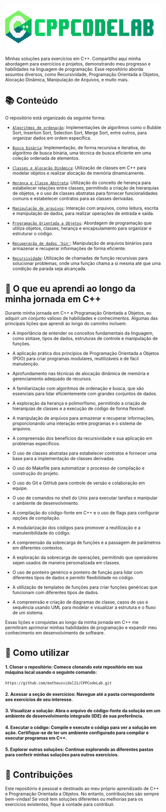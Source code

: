 <img src="Recursividade/docs/cppcodelab.png" alt="Logo C++" height="150" width="600">

Minhas soluções para exercícios em C++. Compartilho aqui minha abordagem para exercícios e projetos, demonstrando meu progresso e habilidades na linguagem de programação. Esse repositório aborda assuntos diversos, como Recursividade, Programação Orientada a Objetos, Alocação Dinâmica, Manipulação de Arquivos, e muito mais.

# 📚 Conteúdo
O repositório está organizado da seguinte forma:

- [`Algoritmos de ordenação`](Algoritmos%20de%20ordenação): Implementações de algoritmos como o Bubble Sort, Insertion Sort, Selection Sort, Merge Sort, entre outros, para organizar dados em ordem específica.

- [`Busca binária`](Busca%20binária): Implementação, de forma recursiva e iterativa, do algoritmo de busca binária, uma técnica de busca eficiente em uma coleção ordenada de elementos.

- [`Classes e Alocação Dinâmica`](Classes%20e%20Alocação%20Dinâmica): Utilização de classes em C++ para modelar objetos e realizar alocação de memória dinamicamente.

- [`Herança e Classe Abstrata`](Herança%20e%20Classe%20Abstrata): Utilização do conceito de herança para estabelecer relações entre classes, permitindo a criação de hierarquias de objetos, e o uso de classes abstratas para fornecer funcionalidades comuns e estabelecer contratos para as classes derivadas.

- [`Manipulação de arquivos`](Manipulação%20de%20arquivos): Interação com arquivos, como leitura, escrita e manipulação de dados, para realizar operações de entrada e saída.

- [`Programação Orientada a Objetos`](Programação%20Orientada%20a%20Objetos): Abordagem de programação que utiliza objetos, classes, herança e encapsulamento para organizar e estruturar o código.

- [`Recuperação de dados 'bin'`](Recuperação%20de%20dados%20'bin'): Manipulação de arquivos binários para armazenar e recuperar informações de forma eficiente.

- [`Recursividade`](Recursividade/): Utilização de chamadas de função recursivas para solucionar problemas, onde uma função chama a si mesma até que uma condição de parada seja alcançada.

# 🧠 O que eu aprendi ao longo da minha jornada em C++
Durante minha jornada em C++ e Programação Orientada a Objetos, eu adquiri um conjunto valioso de habilidades e conhecimentos. Algumas das principais lições que aprendi ao longo do caminho incluem:

- A importância de entender os conceitos fundamentais da linguagem, como sintaxe, tipos de dados, estruturas de controle e manipulação de funções.

- A aplicação prática dos princípios de Programação Orientada a Objetos (POO) para criar programas modulares, reutilizáveis e de fácil manutenção.

- Aprofundamento nas técnicas de alocação dinâmica de memória e gerenciamento adequado de recursos.

- A familiarização com algoritmos de ordenação e busca, que são essenciais para lidar eficientemente com grandes conjuntos de dados.

- A exploração da herança e polimorfismo, permitindo a criação de hierarquias de classes e a execução de código de forma flexível.

- A manipulação de arquivos para armazenar e recuperar informações, proporcionando uma interação entre programas e o sistema de arquivos.

- A compreensão dos benefícios da recursividade e sua aplicação em problemas específicos.
- O uso de classes abstratas para estabelecer contratos e fornecer uma base para a implementação de classes derivadas.

- O uso do Makefile para automatizar o processo de compilação e construção do projeto.

- O uso do Git e GitHub para controle de versão e colaboração em equipe.

- O uso de comandos no shell do Unix para executar tarefas e manipular o ambiente de desenvolvimento.

- A compilação do código-fonte em C++ e o uso de flags para configurar opções de compilação.

- A modularização dos códigos para promover a reutilização e a manutenibilidade do código.

- A compreensão da sobrecarga de funções e a passagem de parâmetros em diferentes contextos.

- A exploração da sobrecarga de operações, permitindo que operadores sejam usados de maneira personalizada em classes.

- O uso de ponteiro genérico e ponteiro de função para lidar com diferentes tipos de dados e permitir flexibilidade no código.

- A utilização de templates de funções para criar funções genéricas que funcionam com diferentes tipos de dados.

- A compreensão e criação de diagramas de classe, casos de uso e sequência usando UML para modelar e visualizar a estrutura e o fluxo de um sistema.


Essas lições e conquistas ao longo da minha jornada em C++ me permitiram aprimorar minhas habilidades de programação e expandir meu conhecimento em desenvolvimento de software.


# 📖 Como utilizar
#### 1. Clonar o repositório: Comece clonando este repositório em sua máquina local usando o seguinte comando:
```
https://github.com/matheusvidal21/CPPCodeLab.git
```

#### 2. Acessar a seção de exercícios: Navegue até a pasta correspondente aos exercícios de seu interesse.

#### 3. Visualizar a solução: Abra o arquivo de código-fonte da solução em um ambiente de desenvolvimento integrado (IDE) de sua preferência.

#### 4. Executar o código: Compile e execute o código para ver a solução em ação. Certifique-se de ter um ambiente configurado para compilar e executar programas em C++.

#### 5. Explorar outras soluções: Continue explorando as diferentes pastas para conferir minhas soluções para outros exercícios.

# 🤝 Contribuições
Este repositório é pessoal e destinado ao meu próprio aprendizado de C++ e Programação Orientada a Objetos. No entanto, contribuições são sempre bem-vindas! Se você tem soluções diferentes ou melhorias para os exercícios existentes, fique à vontade para contribuir.
